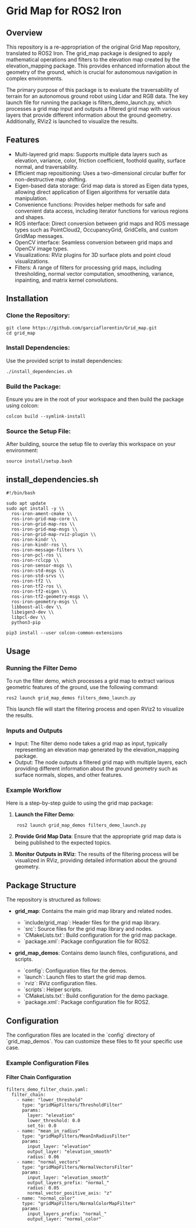 # Grid Map for ROS2 Iron

## Overview

This repository is a re-appropriation of the original Grid Map repository, translated to ROS2 Iron. The grid_map package is designed to apply mathematical operations and filters to the elevation map created by the elevation_mapping package. This provides enhanced information about the geometry of the ground, which is crucial for autonomous navigation in complex environments.

The primary purpose of this package is to evaluate the traversability of terrain for an autonomous ground robot using Lidar and RGB data. The key launch file for running the package is filters_demo_launch.py, which processes a grid map input and outputs a filtered grid map with various layers that provide different information about the ground geometry. Additionally, RViz2 is launched to visualize the results.

## Features

- Multi-layered grid maps: Supports multiple data layers such as elevation, variance, color, friction coefficient, foothold quality, surface normal, and traversability.
- Efficient map repositioning: Uses a two-dimensional circular buffer for non-destructive map shifting.
- Eigen-based data storage: Grid map data is stored as Eigen data types, allowing direct application of Eigen algorithms for versatile data manipulation.
- Convenience functions: Provides helper methods for safe and convenient data access, including iterator functions for various regions and shapes.
- ROS interface: Direct conversion between grid maps and ROS message types such as PointCloud2, OccupancyGrid, GridCells, and custom GridMap messages.
- OpenCV interface: Seamless conversion between grid maps and OpenCV image types.
- Visualizations: RViz plugins for 3D surface plots and point cloud visualizations.
- Filters: A range of filters for processing grid maps, including thresholding, normal vector computation, smoothening, variance, inpainting, and matrix kernel convolutions.

## Installation

### Clone the Repository:

```
git clone https://github.com/garciaflorentin/Grid_map.git
cd grid_map
```

### Install Dependencies:
Use the provided script to install dependencies:

```
./install_dependencies.sh
```

### Build the Package:
Ensure you are in the root of your workspace and then build the package using colcon:

```
colcon build --symlink-install
```

### Source the Setup File:
After building, source the setup file to overlay this workspace on your environment:

```
source install/setup.bash
```

## install_dependencies.sh

```
#!/bin/bash

sudo apt update
sudo apt install -y \\
  ros-iron-ament-cmake \\
  ros-iron-grid-map-core \\
  ros-iron-grid-map-ros \\
  ros-iron-grid-map-msgs \\
  ros-iron-grid-map-rviz-plugin \\
  ros-iron-kindr \\
  ros-iron-kindr-ros \\
  ros-iron-message-filters \\
  ros-iron-pcl-ros \\
  ros-iron-rclcpp \\
  ros-iron-sensor-msgs \\
  ros-iron-std-msgs \\
  ros-iron-std-srvs \\
  ros-iron-tf2 \\
  ros-iron-tf2-ros \\
  ros-iron-tf2-eigen \\
  ros-iron-tf2-geometry-msgs \\
  ros-iron-geometry-msgs \\
  libboost-all-dev \\
  libeigen3-dev \\
  libpcl-dev \\
  python3-pip

pip3 install --user colcon-common-extensions
```

## Usage

### Running the Filter Demo

To run the filter demo, which processes a grid map to extract various geometric features of the ground, use the following command:

```
ros2 launch grid_map_demos filters_demo_launch.py
```

This launch file will start the filtering process and open RViz2 to visualize the results.

### Inputs and Outputs

- Input: The filter demo node takes a grid map as input, typically representing an elevation map generated by the elevation_mapping package.
- Output: The node outputs a filtered grid map with multiple layers, each providing different information about the ground geometry such as surface normals, slopes, and other features.

### Example Workflow

Here is a step-by-step guide to using the grid map package:

1. **Launch the Filter Demo**:

```
    ros2 launch grid_map_demos filters_demo_launch.py
```

2. **Provide Grid Map Data**:
   Ensure that the appropriate grid map data is being published to the expected topics.

3. **Monitor Outputs in RViz**:
   The results of the filtering process will be visualized in RViz, providing detailed information about the ground geometry.

## Package Structure

The repository is structured as follows:

- **grid_map**: Contains the main grid map library and related nodes.
  - \`include/grid_map\`: Header files for the grid map library.
  - \`src\`: Source files for the grid map library and nodes.
  - \`CMakeLists.txt\`: Build configuration for the grid map package.
  - \`package.xml\`: Package configuration file for ROS2.

- **grid_map_demos**: Contains demo launch files, configurations, and scripts.
  - \`config\`: Configuration files for the demos.
  - \`launch\`: Launch files to start the grid map demos.
  - \`rviz\`: RViz configuration files.
  - \`scripts\`: Helper scripts.
  - \`CMakeLists.txt\`: Build configuration for the demo package.
  - \`package.xml\`: Package configuration file for ROS2.

## Configuration

The configuration files are located in the \`config\` directory of \`grid_map_demos\`. You can customize these files to fit your specific use case.

### Example Configuration Files

#### Filter Chain Configuration

```
filters_demo_filter_chain.yaml:
  filter_chain:
    - name: "lower_threshold"
      type: "gridMapFilters/ThresholdFilter"
      params:
        layer: "elevation"
        lower_threshold: 0.0
        set_to: 0.0
    - name: "mean_in_radius"
      type: "gridMapFilters/MeanInRadiusFilter"
      params:
        input_layer: "elevation"
        output_layer: "elevation_smooth"
        radius: 0.06
    - name: "normal_vectors"
      type: "gridMapFilters/NormalVectorsFilter"
      params:
        input_layer: "elevation_smooth"
        output_layers_prefix: "normal_"
        radius: 0.05
        normal_vector_positive_axis: "z"
    - name: "normal_color"
      type: "gridMapFilters/NormalColorMapFilter"
      params:
        input_layers_prefix: "normal_"
        output_layer: "normal_color"
```
